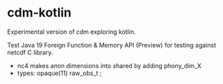 # cdm-kotlin

Experimental version of cdm exploring kotlin.

Test Java 19 Foreign Function & Memory API (Preview) for testing against netcdf C library.

* nc4 makes anon dimensions into shared by adding phony_dim_X
* types: opaque(11) raw_obs_t ;